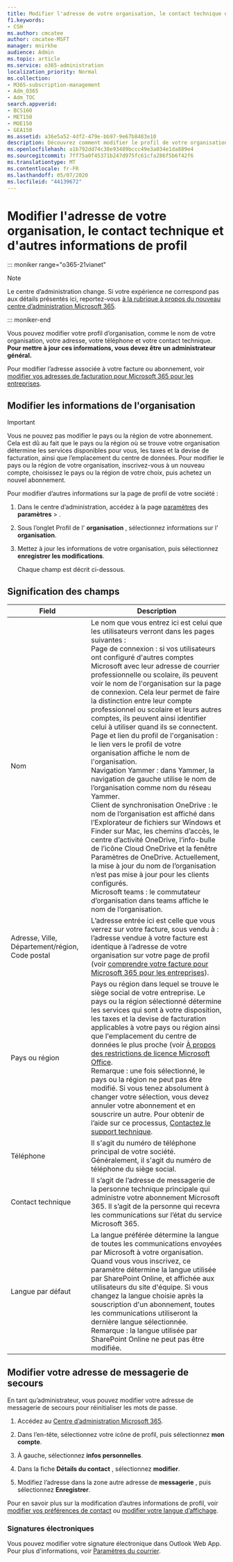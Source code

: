 ```yaml
---
title: Modifier l'adresse de votre organisation, le contact technique et d'autres informations de profil
f1.keywords:
- CSH
ms.author: cmcatee
author: cmcatee-MSFT
manager: mnirkhe
audience: Admin
ms.topic: article
ms.service: o365-administration
localization_priority: Normal
ms.collection:
- M365-subscription-management
- Adm_O365
- Adm_TOC
search.appverid:
- BCS160
- MET150
- MOE150
- GEA150
ms.assetid: a36e5a52-4df2-479e-bb97-9e67b8483e10
description: Découvrez comment modifier le profil de votre organisation, par exemple le nom de l’organisation, l’adresse, le téléphone, le contact technique et la messagerie électronique.
ms.openlocfilehash: a1b792dd74c38e93489bccc49e3a034e1da889e4
ms.sourcegitcommit: 7ff75a0f45371b247d975fc61cfa286f5b6f42f6
ms.translationtype: MT
ms.contentlocale: fr-FR
ms.lasthandoff: 05/07/2020
ms.locfileid: "44139672"
---
```

# <a name="change-your-organizations-address-technical-contact-and-more"></a>Modifier l'adresse de votre organisation, le contact technique et d'autres informations de profil

::: moniker range="o365-21vianet"

> [!NOTE]
> Le centre d’administration change. Si votre expérience ne correspond pas aux détails présentés ici, reportez-vous [à la rubrique à propos du nouveau centre d’administration Microsoft 365](https://docs.microsoft.com/microsoft-365/admin/microsoft-365-admin-center-preview?view=o365-21vianet).

::: moniker-end
  
Vous pouvez modifier votre profil d’organisation, comme le nom de votre organisation, votre adresse, votre téléphone et votre contact technique. **Pour mettre à jour ces informations, vous devez être un administrateur général.**
  
Pour modifier l’adresse associée à votre facture ou abonnement, voir [modifier vos adresses de facturation pour Microsoft 365 pour les entreprises](../../commerce/billing-and-payments/change-your-billing-addresses.md).

## <a name="edit-organization-information"></a>Modifier les informations de l'organisation

> [!IMPORTANT]
> Vous ne pouvez pas modifier le pays ou la région de votre abonnement. Cela est dû au fait que le pays ou la région où se trouve votre organisation détermine les services disponibles pour vous, les taxes et la devise de facturation, ainsi que l’emplacement du centre de données. Pour modifier le pays ou la région de votre organisation, inscrivez-vous à un nouveau compte, choisissez le pays ou la région de votre choix, puis achetez un nouvel abonnement.

Pour modifier d’autres informations sur la page de profil de votre société :
  
1. Dans le centre d’administration, accédez à la page <a href="https://go.microsoft.com/fwlink/p/?linkid=2118715" target="_blank">paramètres</a> des **paramètres** \> .

2. Sous l’onglet Profil de l' **organisation** , sélectionnez informations sur l' **organisation**.

3. Mettez à jour les informations de votre organisation, puis sélectionnez **enregistrer les modifications**.

    Chaque champ est décrit ci-dessous.

## <a name="what-do-these-fields-mean"></a>Signification des champs

|**Field**  |**Description**  |
|---------|---------|
|Nom  <br/>   | Le nom que vous entrez ici est celui que les utilisateurs verront dans les pages suivantes :  <br/>  Page de connexion : si vos utilisateurs ont configuré d'autres comptes Microsoft avec leur adresse de courrier professionnelle ou scolaire, ils peuvent voir le nom de l'organisation sur la page de connexion. Cela leur permet de faire la distinction entre leur compte professionnel ou scolaire et leurs autres comptes, ils peuvent ainsi identifier celui à utiliser quand ils se connectent.  <br/>  Page et lien du profil de l'organisation : le lien vers le profil de votre organisation affiche le nom de l'organisation.  <br/>  Navigation Yammer : dans Yammer, la navigation de gauche utilise le nom de l’organisation comme nom du réseau Yammer.  <br/> Client de synchronisation OneDrive : le nom de l’organisation est affiché dans l’Explorateur de fichiers sur Windows et Finder sur Mac, les chemins d’accès, le centre d’activité OneDrive, l’info-bulle de l’icône Cloud OneDrive et la fenêtre Paramètres de OneDrive. Actuellement, la mise à jour du nom de l’organisation n’est pas mise à jour pour les clients configurés. <br/> Microsoft teams : le commutateur d’organisation dans teams affiche le nom de l’organisation. <br/>  |
|Adresse, Ville, Département/région, Code postal  <br/>     | L’adresse entrée ici est celle que vous verrez sur votre facture, sous vendu à : l’adresse vendue à votre facture est identique à l’adresse de votre organisation sur votre page de profil (voir [comprendre votre facture pour Microsoft 365 pour les entreprises](../../commerce/billing-and-payments/understand-your-invoice2.md)).  <br/>        |
|Pays ou région  <br/>    | Pays ou région dans lequel se trouve le siège social de votre entreprise. Le pays ou la région sélectionné détermine les services qui sont à votre disposition, les taxes et la devise de facturation applicables à votre pays ou région ainsi que l'emplacement du centre de données le plus proche (voir [À propos des restrictions de licence Microsoft Office](https://office.microsoft.com/redir/FX103037529).  <br/>Remarque : une fois sélectionné, le pays ou la région ne peut pas être modifié. Si vous tenez absolument à changer votre sélection, vous devez annuler votre abonnement et en souscrire un autre. Pour obtenir de l’aide sur ce processus, [Contactez le support technique](../contact-support-for-business-products.md).        |
|Téléphone  <br/>     | Il s'agit du numéro de téléphone principal de votre société. Généralement, il s'agit du numéro de téléphone du siège social.  <br/>        |
|Contact technique  <br/> |Il s’agit de l’adresse de messagerie de la personne technique principale qui administre votre abonnement Microsoft 365. Il s’agit de la personne qui recevra les communications sur l’état du service Microsoft 365.  <br/> |
|Langue par défaut  <br/> |La langue préférée détermine la langue de toutes les communications envoyées par Microsoft à votre organisation. Quand vous vous inscrivez, ce paramètre détermine la langue utilisée par SharePoint Online, et affichée aux utilisateurs du site d'équipe. Si vous changez la langue choisie après la souscription d'un abonnement, toutes les communications utiliseront la dernière langue sélectionnée.    <br/> Remarque : la langue utilisée par SharePoint Online ne peut pas être modifiée.           |

## <a name="change-your-alternate-email-address"></a>Modifier votre adresse de messagerie de secours

En tant qu’administrateur, vous pouvez modifier votre adresse de messagerie de secours pour réinitialiser les mots de passe.

1. Accédez au <a href="https://go.microsoft.com/fwlink/p/?linkid=2024339" target="_blank">Centre d’administration Microsoft 365</a>.

2. Dans l’en-tête, sélectionnez votre icône de profil, puis sélectionnez **mon compte**.

3. À gauche, sélectionnez **infos personnelles**.

4. Dans la fiche **Détails du contact** , sélectionnez **modifier**.

5. Modifiez l’adresse dans la zone autre adresse de **messagerie** , puis sélectionnez **Enregistrer**.

Pour en savoir plus sur la modification d’autres informations de profil, voir [modifier vos préférences de contact](change-contact-preferences.md) ou [modifier votre langue d’affichage](https://support.office.com/article/6f238bff-5252-441e-b32b-655d5d85d15b.aspx).
  
### <a name="email-signatures"></a>Signatures électroniques
  
Vous pouvez modifier votre signature électronique dans Outlook Web App. Pour plus d'informations, voir [Paramètres du courrier](https://support.office.com/article/30c69a79-efc6-42d2-b740-4bf1c1f8a01c.aspx).
